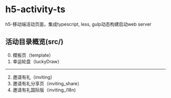 # h5-activity-ts

h5-移动端活动页面，集成typescript, less, gulp动态构建启动web server

## 活动目录概览(src/)
0. 模板页（template）
1. 幸运轮盘（luckyDraw）
***
2. 邀请有礼（inviting）
3. 邀请有礼分享页（inviting_share）
4. 邀请有礼国际版（inviting_i18n)